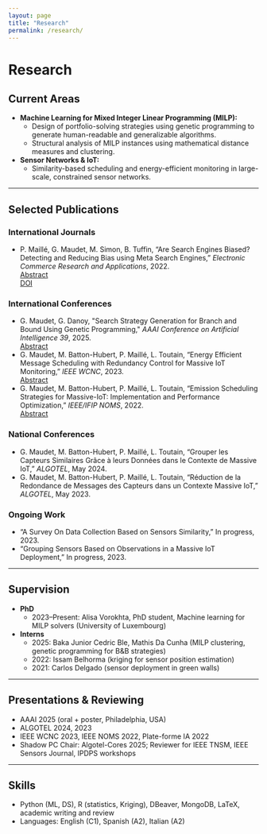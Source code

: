```yaml
---
layout: page
title: "Research"
permalink: /research/
---
```


# Research

## Current Areas

- **Machine Learning for Mixed Integer Linear Programming (MILP):**
  - Design of portfolio-solving strategies using genetic programming to generate human-readable and generalizable algorithms.
  - Structural analysis of MILP instances using mathematical distance measures and clustering.
- **Sensor Networks & IoT:**
  - Similarity-based scheduling and energy-efficient monitoring in large-scale, constrained sensor networks.

---

## Selected Publications

### International Journals
- P. Maillé, G. Maudet, M. Simon, B. Tuffin, “Are Search Engines Biased? Detecting and Reducing Bias using Meta Search Engines,” *Electronic Commerce Research and Applications*, 2022.  
  [Abstract](#)  
  [DOI](https://doi.org/10.1016/j.elerap.2022.101132)

### International Conferences
- G. Maudet, G. Danoy, "Search Strategy Generation for Branch and Bound Using Genetic Programming," *AAAI Conference on Artificial Intelligence 39*, 2025.  
  [Abstract](#)
- G. Maudet, M. Batton-Hubert, P. Maillé, L. Toutain, “Energy Efficient Message Scheduling with Redundancy Control for Massive IoT Monitoring,” *IEEE WCNC*, 2023.  
  [Abstract](#)
- G. Maudet, M. Batton-Hubert, P. Maillé, L. Toutain, “Emission Scheduling Strategies for Massive-IoT: Implementation and Performance Optimization,” *IEEE/IFIP NOMS*, 2022.  
  [Abstract](#)

### National Conferences
- G. Maudet, M. Batton-Hubert, P. Maillé, L. Toutain, “Grouper les Capteurs Similaires Grâce à leurs Données dans le Contexte de Massive IoT,” *ALGOTEL*, May 2024.
- G. Maudet, M. Batton-Hubert, P. Maillé, L. Toutain, “Réduction de la Redondance de Messages des Capteurs dans un Contexte Massive IoT,” *ALGOTEL*, May 2023.

### Ongoing Work
- “A Survey On Data Collection Based on Sensors Similarity,” In progress, 2023.
- “Grouping Sensors Based on Observations in a Massive IoT Deployment,” In progress, 2023.

---

## Supervision

- **PhD**  
  - 2023–Present: Alisa Vorokhta, PhD student, Machine learning for MILP solvers (University of Luxembourg)
- **Interns**  
  - 2025: Baka Junior Cedric Ble, Mathis Da Cunha (MILP clustering, genetic programming for B&B strategies)
  - 2022: Issam Belhorma (kriging for sensor position estimation)
  - 2021: Carlos Delgado (sensor deployment in green walls)

---

## Presentations & Reviewing

- AAAI 2025 (oral + poster, Philadelphia, USA)
- ALGOTEL 2024, 2023
- IEEE WCNC 2023, IEEE NOMS 2022, Plate-forme IA 2022
- Shadow PC Chair: Algotel-Cores 2025; Reviewer for IEEE TNSM, IEEE Sensors Journal, IPDPS workshops

---

## Skills

- Python (ML, DS), R (statistics, Kriging), DBeaver, MongoDB, LaTeX, academic writing and review
- Languages: English (C1), Spanish (A2), Italian (A2)